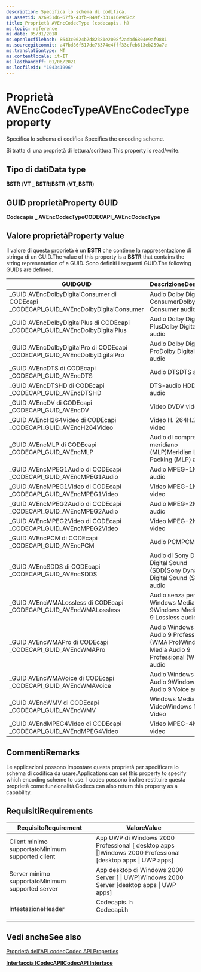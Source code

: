 ```yaml
---
description: Specifica lo schema di codifica.
ms.assetid: a26951d6-67fb-43fb-849f-331416e9d7c2
title: Proprietà AVEncCodecType (codecapis. h)
ms.topic: reference
ms.date: 05/31/2018
ms.openlocfilehash: 8643c0624b7d82381e2008f2adbd6804e9af9881
ms.sourcegitcommit: a47bd86f517de76374e4fff33cfeb613eb259a7e
ms.translationtype: MT
ms.contentlocale: it-IT
ms.lasthandoff: 01/06/2021
ms.locfileid: "104341996"
---
```

# <a name="avenccodectype-property"></a><span data-ttu-id="08574-103">Proprietà AVEncCodecType</span><span class="sxs-lookup"><span data-stu-id="08574-103">AVEncCodecType property</span></span>

<span data-ttu-id="08574-104">Specifica lo schema di codifica.</span><span class="sxs-lookup"><span data-stu-id="08574-104">Specifies the encoding scheme.</span></span>

<span data-ttu-id="08574-105">Si tratta di una proprietà di lettura/scrittura.</span><span class="sxs-lookup"><span data-stu-id="08574-105">This property is read/write.</span></span>

## <a name="data-type"></a><span data-ttu-id="08574-106">Tipo di dati</span><span class="sxs-lookup"><span data-stu-id="08574-106">Data type</span></span>

<span data-ttu-id="08574-107">**BSTR** (**VT \_ BSTR**)</span><span class="sxs-lookup"><span data-stu-id="08574-107">**BSTR** (**VT\_BSTR**)</span></span>

## <a name="property-guid"></a><span data-ttu-id="08574-108">GUID proprietà</span><span class="sxs-lookup"><span data-stu-id="08574-108">Property GUID</span></span>

<span data-ttu-id="08574-109">**Codecapis \_ AVEncCodecType**</span><span class="sxs-lookup"><span data-stu-id="08574-109">**CODECAPI\_AVEncCodecType**</span></span>

## <a name="property-value"></a><span data-ttu-id="08574-110">Valore proprietà</span><span class="sxs-lookup"><span data-stu-id="08574-110">Property value</span></span>

<span data-ttu-id="08574-111">Il valore di questa proprietà è un **BSTR** che contiene la rappresentazione di stringa di un GUID.</span><span class="sxs-lookup"><span data-stu-id="08574-111">The value of this property is a **BSTR** that contains the string representation of a GUID.</span></span> <span data-ttu-id="08574-112">Sono definiti i seguenti GUID.</span><span class="sxs-lookup"><span data-stu-id="08574-112">The following GUIDs are defined.</span></span>



| <span data-ttu-id="08574-113">GUID</span><span class="sxs-lookup"><span data-stu-id="08574-113">GUID</span></span>                                      | <span data-ttu-id="08574-114">Descrizione</span><span class="sxs-lookup"><span data-stu-id="08574-114">Description</span></span>                                        |
|-------------------------------------------|----------------------------------------------------|
| <span data-ttu-id="08574-115">\_GUID AVEncDolbyDigitalConsumer di CODEcapi \_</span><span class="sxs-lookup"><span data-stu-id="08574-115">CODECAPI\_GUID\_AVEncDolbyDigitalConsumer</span></span> | <span data-ttu-id="08574-116">Audio Dolby Digital Consumer</span><span class="sxs-lookup"><span data-stu-id="08574-116">Dolby Digital Consumer audio</span></span>                       |
| <span data-ttu-id="08574-117">\_GUID AVEncDolbyDigitalPlus di CODEcapi \_</span><span class="sxs-lookup"><span data-stu-id="08574-117">CODECAPI\_GUID\_AVEncDolbyDigitalPlus</span></span>     | <span data-ttu-id="08574-118">Audio Dolby Digital Plus</span><span class="sxs-lookup"><span data-stu-id="08574-118">Dolby Digital Plus audio</span></span>                           |
| <span data-ttu-id="08574-119">\_GUID AVEncDolbyDigitalPro di CODEcapi \_</span><span class="sxs-lookup"><span data-stu-id="08574-119">CODECAPI\_GUID\_AVEncDolbyDigitalPro</span></span>      | <span data-ttu-id="08574-120">Audio Dolby Digital Pro</span><span class="sxs-lookup"><span data-stu-id="08574-120">Dolby Digital Pro audio</span></span>                            |
| <span data-ttu-id="08574-121">\_GUID AVEncDTS di CODEcapi \_</span><span class="sxs-lookup"><span data-stu-id="08574-121">CODECAPI\_GUID\_AVEncDTS</span></span>                  | <span data-ttu-id="08574-122">Audio DTS</span><span class="sxs-lookup"><span data-stu-id="08574-122">DTS audio</span></span>                                          |
| <span data-ttu-id="08574-123">\_GUID AVEncDTSHD di CODEcapi \_</span><span class="sxs-lookup"><span data-stu-id="08574-123">CODECAPI\_GUID\_AVEncDTSHD</span></span>                | <span data-ttu-id="08574-124">DTS-audio HD</span><span class="sxs-lookup"><span data-stu-id="08574-124">DTS-HD audio</span></span>                                       |
| <span data-ttu-id="08574-125">\_GUID AVEncDV di CODEcapi \_</span><span class="sxs-lookup"><span data-stu-id="08574-125">CODECAPI\_GUID\_AVEncDV</span></span>                   | <span data-ttu-id="08574-126">Video DV</span><span class="sxs-lookup"><span data-stu-id="08574-126">DV video</span></span>                                           |
| <span data-ttu-id="08574-127">\_GUID AVEncH264Video di CODEcapi \_</span><span class="sxs-lookup"><span data-stu-id="08574-127">CODECAPI\_GUID\_AVEncH264Video</span></span>            | <span data-ttu-id="08574-128">Video H. 264</span><span class="sxs-lookup"><span data-stu-id="08574-128">H.264 video</span></span>                                        |
| <span data-ttu-id="08574-129">\_GUID AVEncMLP di CODEcapi \_</span><span class="sxs-lookup"><span data-stu-id="08574-129">CODECAPI\_GUID\_AVEncMLP</span></span>                  | <span data-ttu-id="08574-130">Audio di compressione meridiano (MLP)</span><span class="sxs-lookup"><span data-stu-id="08574-130">Meridian Lossless Packing (MLP) audio</span></span>              |
| <span data-ttu-id="08574-131">\_GUID AVEncMPEG1Audio di CODEcapi \_</span><span class="sxs-lookup"><span data-stu-id="08574-131">CODECAPI\_GUID\_AVEncMPEG1Audio</span></span>           | <span data-ttu-id="08574-132">Audio MPEG-1</span><span class="sxs-lookup"><span data-stu-id="08574-132">MPEG-1 audio</span></span>                                       |
| <span data-ttu-id="08574-133">\_GUID AVEncMPEG1Video di CODEcapi \_</span><span class="sxs-lookup"><span data-stu-id="08574-133">CODECAPI\_GUID\_AVEncMPEG1Video</span></span>           | <span data-ttu-id="08574-134">Video MPEG-1</span><span class="sxs-lookup"><span data-stu-id="08574-134">MPEG-1 video</span></span>                                       |
| <span data-ttu-id="08574-135">\_GUID AVEncMPEG2Audio di CODEcapi \_</span><span class="sxs-lookup"><span data-stu-id="08574-135">CODECAPI\_GUID\_AVEncMPEG2Audio</span></span>           | <span data-ttu-id="08574-136">Audio MPEG-2</span><span class="sxs-lookup"><span data-stu-id="08574-136">MPEG-2 audio</span></span>                                       |
| <span data-ttu-id="08574-137">\_GUID AVEncMPEG2Video di CODEcapi \_</span><span class="sxs-lookup"><span data-stu-id="08574-137">CODECAPI\_GUID\_AVEncMPEG2Video</span></span>           | <span data-ttu-id="08574-138">Video MPEG-2</span><span class="sxs-lookup"><span data-stu-id="08574-138">MPEG-2 video</span></span>                                       |
| <span data-ttu-id="08574-139">\_GUID AVEncPCM di CODEcapi \_</span><span class="sxs-lookup"><span data-stu-id="08574-139">CODECAPI\_GUID\_AVEncPCM</span></span>                  | <span data-ttu-id="08574-140">Audio PCM</span><span class="sxs-lookup"><span data-stu-id="08574-140">PCM audio</span></span>                                          |
| <span data-ttu-id="08574-141">\_GUID AVEncSDDS di CODEcapi \_</span><span class="sxs-lookup"><span data-stu-id="08574-141">CODECAPI\_GUID\_AVEncSDDS</span></span>                 | <span data-ttu-id="08574-142">Audio di Sony Dynamic Digital Sound (SDD)</span><span class="sxs-lookup"><span data-stu-id="08574-142">Sony Dynamic Digital Sound (SDDS) audio</span></span>            |
| <span data-ttu-id="08574-143">\_GUID AVEncWMALossless di CODEcapi \_</span><span class="sxs-lookup"><span data-stu-id="08574-143">CODECAPI\_GUID\_AVEncWMALossless</span></span>          | <span data-ttu-id="08574-144">Audio senza perdita di Windows Media Audio 9</span><span class="sxs-lookup"><span data-stu-id="08574-144">Windows Media Audio 9 Lossless audio</span></span>               |
| <span data-ttu-id="08574-145">\_GUID AVEncWMAPro di CODEcapi \_</span><span class="sxs-lookup"><span data-stu-id="08574-145">CODECAPI\_GUID\_AVEncWMAPro</span></span>               | <span data-ttu-id="08574-146">Audio Windows Media Audio 9 Professional (WMA Pro)</span><span class="sxs-lookup"><span data-stu-id="08574-146">Windows Media Audio 9 Professional (WMA Pro) audio</span></span> |
| <span data-ttu-id="08574-147">\_GUID AVEncWMAVoice di CODEcapi \_</span><span class="sxs-lookup"><span data-stu-id="08574-147">CODECAPI\_GUID\_AVEncWMAVoice</span></span>             | <span data-ttu-id="08574-148">Audio Windows Media Audio 9</span><span class="sxs-lookup"><span data-stu-id="08574-148">Windows Media Audio 9 Voice audio</span></span>                  |
| <span data-ttu-id="08574-149">\_GUID AVEncWMV di CODEcapi \_</span><span class="sxs-lookup"><span data-stu-id="08574-149">CODECAPI\_GUID\_AVEncWMV</span></span>                  | <span data-ttu-id="08574-150">Windows Media Video</span><span class="sxs-lookup"><span data-stu-id="08574-150">Windows Media Video</span></span>                                |
| <span data-ttu-id="08574-151">\_GUID AVEndMPEG4Video di CODEcapi \_</span><span class="sxs-lookup"><span data-stu-id="08574-151">CODECAPI\_GUID\_AVEndMPEG4Video</span></span>           | <span data-ttu-id="08574-152">Video MPEG-4</span><span class="sxs-lookup"><span data-stu-id="08574-152">MPEG-4 video</span></span>                                       |



 

## <a name="remarks"></a><span data-ttu-id="08574-153">Commenti</span><span class="sxs-lookup"><span data-stu-id="08574-153">Remarks</span></span>

<span data-ttu-id="08574-154">Le applicazioni possono impostare questa proprietà per specificare lo schema di codifica da usare.</span><span class="sxs-lookup"><span data-stu-id="08574-154">Applications can set this property to specify which encoding scheme to use.</span></span> <span data-ttu-id="08574-155">I codec possono inoltre restituire questa proprietà come funzionalità.</span><span class="sxs-lookup"><span data-stu-id="08574-155">Codecs can also return this property as a capability.</span></span>

## <a name="requirements"></a><span data-ttu-id="08574-156">Requisiti</span><span class="sxs-lookup"><span data-stu-id="08574-156">Requirements</span></span>



| <span data-ttu-id="08574-157">Requisito</span><span class="sxs-lookup"><span data-stu-id="08574-157">Requirement</span></span> | <span data-ttu-id="08574-158">Valore</span><span class="sxs-lookup"><span data-stu-id="08574-158">Value</span></span> |
|-------------------------------------|---------------------------------------------------------------------------------------|
| <span data-ttu-id="08574-159">Client minimo supportato</span><span class="sxs-lookup"><span data-stu-id="08574-159">Minimum supported client</span></span><br/> | <span data-ttu-id="08574-160">App UWP di Windows 2000 Professional \[ desktop apps \|\]</span><span class="sxs-lookup"><span data-stu-id="08574-160">Windows 2000 Professional \[desktop apps \| UWP apps\]</span></span><br/>                     |
| <span data-ttu-id="08574-161">Server minimo supportato</span><span class="sxs-lookup"><span data-stu-id="08574-161">Minimum supported server</span></span><br/> | <span data-ttu-id="08574-162">App desktop di Windows 2000 Server \[ \| UWP\]</span><span class="sxs-lookup"><span data-stu-id="08574-162">Windows 2000 Server \[desktop apps \| UWP apps\]</span></span><br/>                           |
| <span data-ttu-id="08574-163">Intestazione</span><span class="sxs-lookup"><span data-stu-id="08574-163">Header</span></span><br/>                   | <dl> <span data-ttu-id="08574-164"><dt>Codecapis. h</dt></span><span class="sxs-lookup"><span data-stu-id="08574-164"><dt>Codecapi.h</dt></span></span> </dl> |



## <a name="see-also"></a><span data-ttu-id="08574-165">Vedi anche</span><span class="sxs-lookup"><span data-stu-id="08574-165">See also</span></span>

<dl> <dt>

[<span data-ttu-id="08574-166">Proprietà dell'API codec</span><span class="sxs-lookup"><span data-stu-id="08574-166">Codec API Properties</span></span>](codec-api-properties.md)
</dt> <dt>

[<span data-ttu-id="08574-167">**Interfaccia ICodecAPI**</span><span class="sxs-lookup"><span data-stu-id="08574-167">**ICodecAPI Interface**</span></span>](/windows/desktop/api/Strmif/nn-strmif-icodecapi)
</dt> </dl>

 

 




